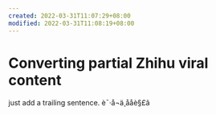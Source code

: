 ```yaml
---
created: 2022-03-31T11:07:29+08:00
modified: 2022-03-31T11:08:19+08:00
---
```


# Converting partial Zhihu viral content

just add a trailing sentence.
è¯·å¬ä¸ååè§£ã
